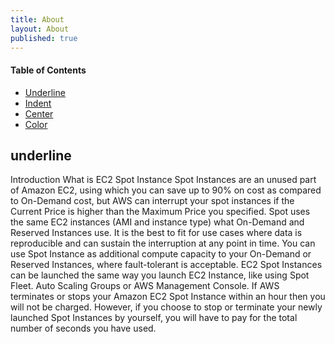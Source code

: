 ```yaml
---
title: About
layout: About
published: true
---
```



#### Table of Contents

- [Underline](#underline)
- [Indent](#indent)
- [Center](#center)
- [Color](#color)

## underline
Introduction
What is EC2 Spot Instance
Spot Instances are an unused part of Amazon EC2, using which you can save up to 90% on cost as compared to On-Demand cost, but AWS can interrupt your spot instances if the Current Price is higher than the Maximum Price you specified.
Spot uses the same EC2 instances (AMI and instance type) what On-Demand and Reserved Instances use. It is the best to fit for use cases where data is reproducible and can sustain the interruption at any point in time.
You can use Spot Instance as additional compute capacity to your On-Demand or Reserved Instances, where fault-tolerant is acceptable.
EC2 Spot Instances can be launched the same way you launch EC2 Instance, like using Spot Fleet. Auto Scaling Groups or AWS Management Console.
If AWS terminates or stops your Amazon EC2 Spot Instance within an hour then you will not be charged.
However, if you choose to stop or terminate your newly launched Spot Instances by yourself, you will have to pay for the total number of seconds you have used.

